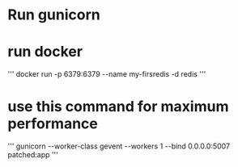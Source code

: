 # Run gunicorn
<!-- gunicorn --bind 0.0.0.0:5007 wsgi:app --timeout 600 -->

# run docker 
'''
docker run -p 6379:6379 --name my-firsredis -d redis
'''

# use this command for maximum performance
'''
gunicorn --worker-class gevent   --workers 1   --bind 0.0.0.0:5007   patched:app
'''